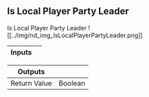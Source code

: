 ## Is Local Player Party Leader
Is Local Player Party Leader
![[../img/nd_img_IsLocalPlayerPartyLeader.png]]

|Inputs||
|--|--|

|Outputs||
|--|--|
| Return Value | Boolean |
